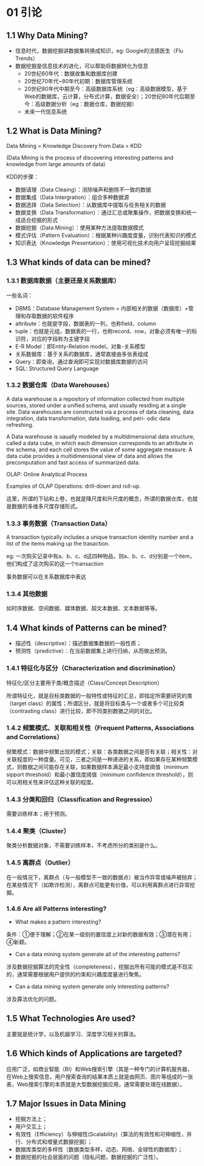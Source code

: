 # 01 引论

## 1.1 Why Data Mining?

+ 信息时代，数据挖掘讲数据集转换成知识，eg: Google的流感医生（Flu Trends）
+ 数据挖掘是信息技术的进化，可以帮助将数据转化为信息
  + 20世纪60年代：数据收集和数据库创建
  + 20世纪70年代~80年代初期：数据库管理系统
  + 20世纪80年代中期至今：高级数据库系统（eg：高级数据模型，基于Web的数据库，云计算，分布式计算，数据安全）；20世纪80年代后期至今：高级数据分析（eg：数据仓库，数据挖掘）
  + 未来一代信息系统

## 1.2 What is Data Mining?

Data Mining = Knowledge Discovery from Data = KDD

(Data Mining is the process of discovering interesting patterns and knowledge from large amounts of data)

KDD的步骤：

+ 数据请理（Data Cleaing）：消除噪声和删除不一致的数据
+ 数据集成（Data Intergration）：组合多种数据源
+ 数据选择（Data Selection）：从数据库中提取与任务相关的数据
+ 数据变换（Data Transformation）：通过汇总或聚集操作，把数据变换和统一成适合挖掘的形式
+ 数据挖掘（Data Mining）：使用某种方法提取数据模式
+ 模式评估（Pattern Evaluation）：根据某种兴趣度度量，识别代表知识的模式
+ 知识表达（Knowledge Presentation）：使用可视化技术向用户呈现挖掘结果

## 1.3 What kinds of data can be mined?

### 1.3.1 数据库数据（主要还是关系数据库）

一些名词：

+ DBMS：Database Management System = 内部相关的数据（数据库）+管理和存取数据的软件程序
+ attribute：也就是字段，数据表的一列，也称field、column
+ tuple：也就是元组，数据表的一行，也称record、row，对象必须有唯一的标识符，对应的字段称为主键字段
+ E-R Model：即Entity-Relation model，对象-关系模型
+ 关系数据库：基于关系的数据库，通常直接由多张表组成
+ Query：即查询，通过查询即可实现对数据库数据的访问
+ SQL: Structured Query Language

### 1.3.2 数据仓库（Data Warehouses）

A data warehouse is a repository of information collected from multiple sources, stored under a unified schema, and usually residing at a single site. Data warehouses are constructed via a process of data cleaning, data integration, data transformation, data loading, and peri- odic data refreshing.

A Data warehouse is uaually modeled by a multidimensional data structure, called a data cube, in which each dimension corresponds to an attribute in the schema, and each cell stores the value of some aggregate measure. A data cube provides a multidimensional view of data and allows the precomputation and fast access of summarized data.

OLAP: Online Analytical Process

Examples of OLAP Operations: drill-down and roll-up.

这里，所谓的下钻和上卷，也就是降尺度和升尺度的概念，所谓的数据仓库，也就是数据的多维多尺度存储形式。

### 1.3.3 事务数据（Transaction Data）

A transaction typically includes a unique transaction identity number and a list of the items making up the trasaction.

eg: 一次购买记录中有a、b、c、d这四种物品，则a、b、c、d分别是一个item，他们构成了这次购买的这一个transaction

事务数据可以在关系数据库中表达

### 1.3.4 其他数据

如时序数据、空间数据、媒体数据、超文本数据、文本数据等等。

## 1.4 What kinds of Patterns can be mined?

+ 描述性（descriptive）：描述数据集数据的一般性质；
+ 预测性（predictive）：在当前数据集上进行归纳，从而做出预测。

### 1.4.1 特征化与区分（Characterization and discrimination）

特征化/区分主要用于类/概念描述（Class/Concept Description）

所谓特征化，就是目标类数据的一般特性或特征的汇总，即指定所需要研究的类（target class）的属性；所谓区分，就是将目标类与一个或者多个可比较类（contrasting class）进行比较，即不同类别数据之间的对比。

### 1.4.2 频繁模式、关联和相关性（Frequent Patterns, Associations and Correlations）

频繁模式：数据中频繁出现的模式；关联：各类数据之间是否有关联；相关性：对关联程度的一种度量。可见，三者之间是一种递进的关系，即如果存在某种频繁模式，则数据之间可能存在关联，如果数据样本满足最小支持度阈值（minimum sipport threshold）和最小置信度阈值（minimum confidence threshold），则可以用相关性来评估这种关联的程度。

### 1.4.3 分类和回归（Classification and Regression）

需要训练样本；用于预测。

### 1.4.4 聚类（Cluster）

聚类分析数据对象，不需要训练样本，不考虑所分的类别是什么。

### 1.4.5 离群点（Outlier）

在一般情况下，离群点（与一般模型不一致的数据点）被当作异常或噪声被抛弃；在某些情况下（如欺诈检测），离群点可能更有价值，可以利用离群点进行异常挖掘。

### 1.4.6 Are all Patterns interesting?

+ What makes a pattern interesting?

条件：①便于理解；②在某一级别的置信度上对新的数据有效；③潜在有用；④新颖。

+ Can a data mining system generate all of the interesting patterns?

涉及数据挖掘算法的完全性（completeness），挖掘出所有可能的模式是不现实的，通常需要根据用户提供的约束和兴趣度度量进行聚焦。

+ Can a data mining system generate only interesting patterns?

涉及算法优化的问题。

## 1.5 What Technologies Are used?

主要就是统计学，以及机器学习、深度学习相关的算法。

## 1.6 Which kinds of Applications are targeted?

应用广泛，如商业智能（BI）和Web搜索引擎（其是一种专门的计算机服务器，在Web上搜索信息，用户搜索查询的结果本质上就是由网页、图片等组成的一张表，Web搜索引擎的本质就是大型数据挖掘应用，通常需要处理在线数据）。

## 1.7 Major Issues in Data Mining

+ 挖掘方法上；
+ 用户交互上；
+ 有效性（Efficiency）与伸缩性(Scalability)（算法的有效性和可伸缩性，并行、分布式和增量式数据挖掘）；
+ 数据库类型的多样性（数据类型多样，动态、网络、全球性的数据库）；
+ 数据挖掘的社会层面的问题（隐私问题，数据挖掘的广泛性）。
